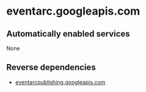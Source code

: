 # eventarc.googleapis.com

## Automatically enabled services

None

## Reverse dependencies

* [eventarcpublishing.googleapis.com](../eventarcpublishing.googleapis.com/)
